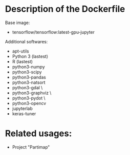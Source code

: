 # Description of the Dockerfile
Base image:
- tensorflow/tensorflow:latest-gpu-jupyter

Additional softwares:
- apt-utils
- Python 3 (lastest)
- R (lastest)
- python3-numpy
- python3-scipy
- python3-pandas
- python3-natsort
- python3-gdal \
- python3-graphviz \
- python3-pydot \
- python3-opencv
- jupyterlab
- keras-tuner


# Related usages: 
- Project "Partimap"
